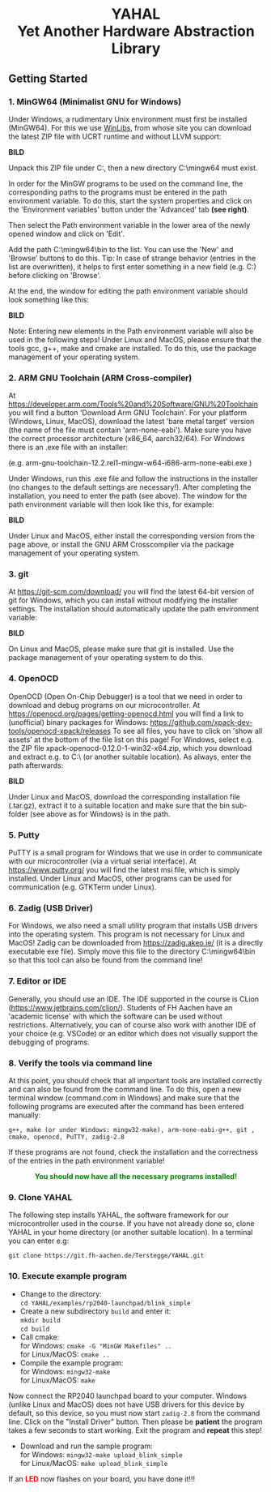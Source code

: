 <h1 align="center">YAHAL <br> Yet Another Hardware Abstraction Library</h1>

## Getting Started

### 1. MinGW64 (Minimalist GNU for Windows)
Under Windows, a rudimentary Unix environment must first be installed (MinGW64).
For this we use [WinLibs](https://winlibs.com/), from whose site you can download the latest ZIP file with UCRT runtime 
and without LLVM support:

**BILD**

Unpack this ZIP file under C:\, then a new directory C:\mingw64 must exist.

In order for the MinGW programs to be used on the command line, the corresponding paths to the programs must be entered
in the path environment variable.
To do this, start the system properties and click on the 'Environment variables' button under the 'Advanced' tab
**(see right)**.

Then select the Path environment variable in the lower area of the newly opened window and click on
'Edit'.

Add the path C:\mingw64\bin to the list.
You can use the 'New' and 'Browse' buttons to do this.
Tip: In case of strange behavior (entries in the list are overwritten), it helps to first enter something in a new field
(e.g. C:) before clicking on 'Browse'.

At the end, the window for editing the path environment variable should look something like this:

**BILD**

Note: Entering new elements in the Path environment variable will also be used in the following steps!
Under Linux and MacOS, please ensure that the tools gcc, g++, make and cmake are installed.
To do this, use the package management of your operating system.

### 2. ARM GNU Toolchain (ARM Cross-compiler)
At https://developer.arm.com/Tools%20and%20Software/GNU%20Toolchain you will find a button 'Download Arm GNU Toolchain'.
For your platform (Windows, Linux, MacOS), download the latest 'bare metal target' version (the name of the file must 
contain 'arm-none-eabi').
Make sure you have the correct processor architecture (x86_64, aarch32/64).
For Windows there is an .exe file with an installer:

(e.g. arm-gnu-toolchain-12.2.rel1-mingw-w64-i686-arm-none-eabi.exe )

Under Windows, run this .exe file and follow the instructions in the installer (no changes to the default settings
are necessary!).
After completing the installation, you need to enter the path (see above).
The window for the path environment variable will then look like this, for example:

**BILD**

Under Linux and MacOS, either install the corresponding version from the page above, or install the GNU ARM 
Crosscompiler via the package management of your operating system.

### 3. git
At https://git-scm.com/download/ you will find the latest 64-bit version of git for Windows, which you can install
without modifying the installer settings. 
The installation should automatically update the path environment variable:

**BILD**

On Linux and MacOS, please make sure that git is installed.
Use the package management of your operating system to do this.

### 4. OpenOCD
OpenOCD (Open On-Chip Debugger) is a tool that we need in order to download and debug programs on our microcontroller.
At https://openocd.org/pages/getting-openocd.html you will find a link to (unofficial) binary packages for Windows:
https://github.com/xpack-dev-tools/openocd-xpack/releases
To see all files, you have to click on 'show all assets' at the bottom of the file list on this page!
For Windows, select e.g. the ZIP file xpack-openocd-0.12.0-1-win32-x64.zip, which you download and extract e.g. 
to C:\ (or another suitable location). 
As always, enter the path afterwards:

**BILD**

Under Linux and MacOS, download the corresponding installation file (.tar.gz), extract it to a suitable location and 
make sure that the bin sub-folder (see above as for Windows) is in the path.

### 5. Putty
PuTTY is a small program for Windows that we use in order to communicate with our microcontroller
(via a virtual serial interface).
At https://www.putty.org/ you will find the latest msi file, which is simply installed.
Under Linux and MacOS, other programs can be used for communication (e.g. GTKTerm under Linux).

### 6. Zadig (USB Driver)
For Windows, we also need a small utility program that installs USB drivers into the operating system.
This program is not necessary for Linux and MacOS!
Zadig can be downloaded from https://zadig.akeo.ie/ (it is a directly executable exe file).
Simply move this file to the directory C:\mingw64\bin so that this tool can also be found from the command line!

### 7. Editor or IDE
Generally, you should use an IDE. The IDE supported in the course is CLion (https://www.jetbrains.com/clion/).
Students of FH Aachen have an 'academic license' with which the software can be used without restrictions.
Alternatively, you can of course also work with another IDE of your choice (e.g. VSCode) or an editor which does not
visually support the debugging of programs.

### 8. Verify the tools via command line
At this point, you should check that all important tools are installed correctly and can also be found from the 
command line.
To do this, open a new terminal window (command.com in Windows) and make sure that the following programs are executed
after the command has been entered manually:

`g++, make (or under Windows: mingw32-make), arm-none-eabi-g++, git , cmake, openocd, PuTTY, zadig-2.8`

If these programs are not found, check the installation and the correctness of the entries in the path environment
variable!

<p style="color:green;text-align:center;font-weight:bold">You should now have all the necessary programs installed!</p>

### 9. Clone YAHAL
The following step installs YAHAL, the software framework for our microcontroller used in the course.
If you have not already done so, clone YAHAL in your home directory (or another suitable location).
In a terminal you can enter e.g:

`git clone https://git.fh-aachen.de/Terstegge/YAHAL.git`

### 10. Execute example program
- Change to the directory:<br>
  `cd YAHAL/examples/rp2040-launchpad/blink_simple`
- Create a new subdirectory `build` and enter it:<br>
  `mkdir build`<br>
  `cd build`
- Call cmake:<br>
  for Windows: `cmake -G "MinGW Makefiles" ..`<br>
  for Linux/MacOS: `cmake ..`
- Compile the example program:<br>
  for Windows: `mingw32-make`<br>
  for Linux/MacOS: `make`

Now connect the RP2040 launchpad board to your computer.
Windows (unlike Linux and MacOS) does not have USB drivers for this device by default, so this device, so you must now
start `zadig-2.8` from the command line. 
Click on the "Install Driver" button.
Then please be **patient** the program takes a few seconds to start working.
Exit the program and **repeat** this step!

- Download and run the sample program:<br>
  for Windows: `mingw32-make upload_blink_simple`<br>
  for Linux/MacOS: `make upload_blink_simple`

If an <span style="color:red">**LED**</span> now flashes on your board, you have done it!!!